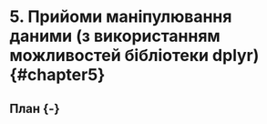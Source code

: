 # 5.	Прийоми маніпулювання даними (з використанням можливостей бібліотеки dplyr) {#chapter5}

## План {-}

